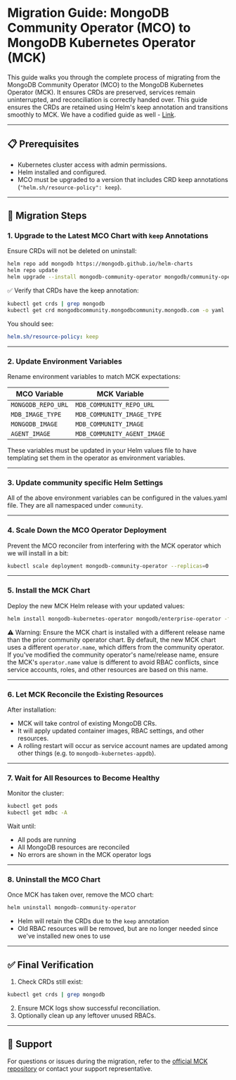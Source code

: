 
# Migration Guide: MongoDB Community Operator (MCO) to MongoDB Kubernetes Operator (MCK)

This guide walks you through the complete process of migrating from the MongoDB Community Operator (MCO) to the MongoDB Kubernetes Operator (MCK). It ensures CRDs are preserved, services remain uninterrupted, and reconciliation is correctly handed over.
This guide ensures the CRDs are retained using Helm's keep annotation and transitions smoothly to MCK. We have a codified guide as well - [Link](https://github.com/mongodb/mongodb-kubernetes/blob/f0050b8942545701e8cb9e42d54d14f0cb58ee6a/mongodb-community-operator/test/e2e/replica_set_operator_upgrade/replica_set_operator_upgrade_test.go#L28).

---

## 📋 Prerequisites

- Kubernetes cluster access with admin permissions.
- Helm installed and configured.
- MCO must be upgraded to a version that includes CRD keep annotations (`"helm.sh/resource-policy": keep`).

---

## 🚀 Migration Steps

### 1. Upgrade to the Latest MCO Chart with `keep` Annotations

Ensure CRDs will not be deleted on uninstall:

```bash
helm repo add mongodb https://mongodb.github.io/helm-charts
helm repo update
helm upgrade --install mongodb-community-operator mongodb/community-operator
```

✅ Verify that CRDs have the keep annotation:

```bash
kubectl get crds | grep mongodb
kubectl get crd mongodbcommunity.mongodbcommunity.mongodb.com -o yaml | grep 'helm.sh/resource-policy'
```

You should see:
```yaml
helm.sh/resource-policy: keep
```

---

### 2. Update Environment Variables

Rename environment variables to match MCK expectations:

| MCO Variable                | MCK Variable                     |
|----------------------------|----------------------------------|
| `MONGODB_REPO_URL`         | `MDB_COMMUNITY_REPO_URL`        |
| `MDB_IMAGE_TYPE`           | `MDB_COMMUNITY_IMAGE_TYPE`      |
| `MONGODB_IMAGE`            | `MDB_COMMUNITY_IMAGE`           |
| `AGENT_IMAGE`              | `MDB_COMMUNITY_AGENT_IMAGE`     |

These variables must be updated in your Helm values file to have templating set them in the operator
as environment variables.

---

### 3. Update community specific Helm Settings

All of the above environment variables can be configured in the values.yaml file.
They are all namespaced under `community`.

---

### 4. Scale Down the MCO Operator Deployment

Prevent the MCO reconciler from interfering with the MCK operator which we will install in a bit:

```bash
kubectl scale deployment mongodb-community-operator --replicas=0
```

---

### 5. Install the MCK Chart

Deploy the new MCK Helm release with your updated values:

```bash
helm install mongodb-kubernetes-operator mongodb/enterprise-operator -f values.yaml
```

⚠️ Warning: Ensure the MCK chart is installed with a different release name than the prior community operator chart. By default, the new MCK chart uses a different `operator.name`, which differs from the community operator.
If you've modified the community operator's name/release name, ensure the MCK's `operator.name` value is different
to avoid RBAC conflicts, since service accounts, roles, and other resources are based on this name.

---

### 6. Let MCK Reconcile the Existing Resources

After installation:

- MCK will take control of existing MongoDB CRs.
- It will apply updated container images, RBAC settings, and other resources.
- A rolling restart will occur as service account names are updated among other things (e.g. to `mongodb-kubernetes-appdb`).

---

### 7. Wait for All Resources to Become Healthy

Monitor the cluster:

```bash
kubectl get pods
kubectl get mdbc -A
```

Wait until:

- All pods are running
- All MongoDB resources are reconciled
- No errors are shown in the MCK operator logs

---

### 8. Uninstall the MCO Chart

Once MCK has taken over, remove the MCO chart:

```bash
helm uninstall mongodb-community-operator
```

- Helm will retain the CRDs due to the `keep` annotation
- Old RBAC resources will be removed, but are no longer needed since we've installed new ones to use

---

## ✅ Final Verification

1. Check CRDs still exist:

```bash
kubectl get crds | grep mongodb
```

2. Ensure MCK logs show successful reconciliation.
3. Optionally clean up any leftover unused RBACs.

---

## 💬 Support

For questions or issues during the migration, refer to the [official MCK repository](https://github.com/mongodb/mongodb-kubernetes) or contact your support representative.
